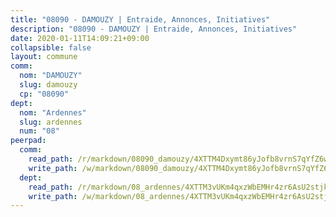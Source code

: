 ```yaml
---
title: "08090 - DAMOUZY | Entraide, Annonces, Initiatives"
description: "08090 - DAMOUZY | Entraide, Annonces, Initiatives"
date: 2020-01-11T14:09:21+09:00
collapsible: false
layout: commune
comm:
  nom: "DAMOUZY"
  slug: damouzy
  cp: "08090"
dept:
  nom: "Ardennes"
  slug: ardennes
  num: "08"
peerpad:
  comm:
    read_path: /r/markdown/08090_damouzy/4XTTM4Dxymt86yJofb8vrnS7qYfZ6wdSdhiZj9LC6CBu7TVCY
    write_path: /w/markdown/08090_damouzy/4XTTM4Dxymt86yJofb8vrnS7qYfZ6wdSdhiZj9LC6CBu7TVCY-K3TgUxUFpVmbHsw5WH3iXdNqtuM4Jseoasdqvv4GXLacQ56b8qKWN5or7kEGdhNJMZSbefVhED51TRyRdjkgh3qqcbWxcZbeHooNacSPDQDNEcfZqwEDv1v3kGSvu9w4ujFVnArQ
  dept:
    read_path: /r/markdown/08_ardennes/4XTTM3vUKm4qxzWbEMHr4zr6AsU2stjkKdsaY9uMbmhXjv9QM
    write_path: /w/markdown/08_ardennes/4XTTM3vUKm4qxzWbEMHr4zr6AsU2stjkKdsaY9uMbmhXjv9QM-K3TgUMB9u4JvtZdFBPfBexH6pGeKJREiRZLakfAxGDqg6fgd1ib6XHxM9tkwaYxqJV2qNTbboL5jGpTS7re5rUf5cB5fLzdnicM4aJkF5ZXmkvCRXEh5XT7432iWRZFby5MMVbKP
---
```


